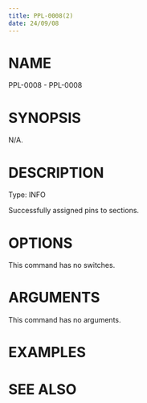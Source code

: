 ```yaml
---
title: PPL-0008(2)
date: 24/09/08
---
```


# NAME

PPL-0008 - PPL-0008

# SYNOPSIS

N/A.

# DESCRIPTION

Type: INFO

Successfully assigned pins to sections.

# OPTIONS

This command has no switches.

# ARGUMENTS

This command has no arguments.

# EXAMPLES

# SEE ALSO
